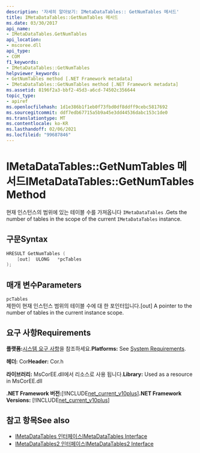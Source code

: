 ```yaml
---
description: '자세히 알아보기: IMetaDataTables:: GetNumTables 메서드'
title: IMetaDataTables::GetNumTables 메서드
ms.date: 03/30/2017
api_name:
- IMetaDataTables.GetNumTables
api_location:
- mscoree.dll
api_type:
- COM
f1_keywords:
- IMetaDataTables::GetNumTables
helpviewer_keywords:
- GetNumTables method [.NET Framework metadata]
- IMetaDataTables::GetNumTables method [.NET Framework metadata]
ms.assetid: 8196f2a3-bbf2-45d3-a6cd-74502c356644
topic_type:
- apiref
ms.openlocfilehash: 1d1e386b1f1eb0f73fbd0df8ddff9cebc5817692
ms.sourcegitcommit: ddf7edb67715a5b9a45e3dd44536dabc153c1de0
ms.translationtype: MT
ms.contentlocale: ko-KR
ms.lasthandoff: 02/06/2021
ms.locfileid: "99687846"
---
```

# <a name="imetadatatablesgetnumtables-method"></a><span data-ttu-id="ad66c-103">IMetaDataTables::GetNumTables 메서드</span><span class="sxs-lookup"><span data-stu-id="ad66c-103">IMetaDataTables::GetNumTables Method</span></span>

<span data-ttu-id="ad66c-104">현재 인스턴스의 범위에 있는 테이블 수를 가져옵니다 `IMetaDataTables` .</span><span class="sxs-lookup"><span data-stu-id="ad66c-104">Gets the number of tables in the scope of the current `IMetaDataTables` instance.</span></span>  
  
## <a name="syntax"></a><span data-ttu-id="ad66c-105">구문</span><span class="sxs-lookup"><span data-stu-id="ad66c-105">Syntax</span></span>  
  
```cpp  
HRESULT GetNumTables (  
    [out]  ULONG   *pcTables  
);  
```  
  
## <a name="parameters"></a><span data-ttu-id="ad66c-106">매개 변수</span><span class="sxs-lookup"><span data-stu-id="ad66c-106">Parameters</span></span>  

 `pcTables`  
 <span data-ttu-id="ad66c-107">제한이 현재 인스턴스 범위의 테이블 수에 대 한 포인터입니다.</span><span class="sxs-lookup"><span data-stu-id="ad66c-107">[out] A pointer to the number of tables in the current instance scope.</span></span>  
  
## <a name="requirements"></a><span data-ttu-id="ad66c-108">요구 사항</span><span class="sxs-lookup"><span data-stu-id="ad66c-108">Requirements</span></span>  

 <span data-ttu-id="ad66c-109">**플랫폼:**[시스템 요구 사항](../../get-started/system-requirements.md)을 참조하세요.</span><span class="sxs-lookup"><span data-stu-id="ad66c-109">**Platforms:** See [System Requirements](../../get-started/system-requirements.md).</span></span>  
  
 <span data-ttu-id="ad66c-110">**헤더:** Cor</span><span class="sxs-lookup"><span data-stu-id="ad66c-110">**Header:** Cor.h</span></span>  
  
 <span data-ttu-id="ad66c-111">**라이브러리:** MsCorEE.dll에서 리소스로 사용 됩니다.</span><span class="sxs-lookup"><span data-stu-id="ad66c-111">**Library:** Used as a resource in MsCorEE.dll</span></span>  
  
 <span data-ttu-id="ad66c-112">**.NET Framework 버전:**[!INCLUDE[net_current_v10plus](../../../../includes/net-current-v10plus-md.md)]</span><span class="sxs-lookup"><span data-stu-id="ad66c-112">**.NET Framework Versions:** [!INCLUDE[net_current_v10plus](../../../../includes/net-current-v10plus-md.md)]</span></span>  
  
## <a name="see-also"></a><span data-ttu-id="ad66c-113">참고 항목</span><span class="sxs-lookup"><span data-stu-id="ad66c-113">See also</span></span>

- [<span data-ttu-id="ad66c-114">IMetaDataTables 인터페이스</span><span class="sxs-lookup"><span data-stu-id="ad66c-114">IMetaDataTables Interface</span></span>](imetadatatables-interface.md)
- [<span data-ttu-id="ad66c-115">IMetaDataTables2 인터페이스</span><span class="sxs-lookup"><span data-stu-id="ad66c-115">IMetaDataTables2 Interface</span></span>](imetadatatables2-interface.md)
